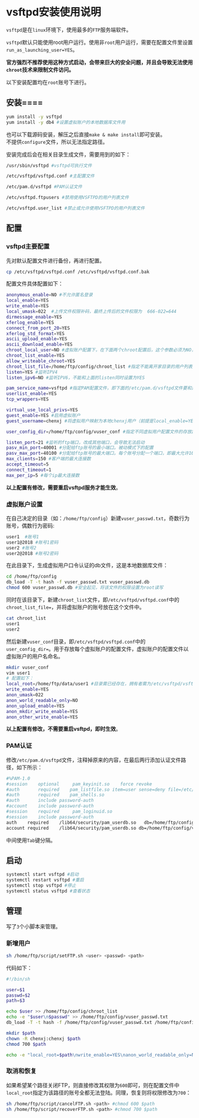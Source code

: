 # vsftpd安装使用说明

`vsftpd`是在`linux`环境下，使用最多的`FTP`服务端软件。

`vsftpd`默认只能使用root用户运行。使用非`root`用户运行，需要在配置文件里设置`run_as_launching_user=YES`。

**官方强烈不推荐使用这种方式启动，会带来巨大的安全问题，并且会导致无法使用`chroot`技术来限制文件访问。**

以下安装配置均在`root`账号下进行。

## 安装====

```bash
yum install -y vsftpd
yum install -y db4 #设置虚拟账户的本地数据库文件用
```

也可以下载源码安装，解压之后直接`make & make install`即可安装。  
不提供`configure`文件，所以无法指定路径。

安装完成后会在相关目录生成文件，需要用到的如下：

```bash
/usr/sbin/vsftpd #vsftpd可执行文件

/etc/vsftpd/vsftpd.conf #主配置文件

/etc/pam.d/vsftpd #PAM认证文件

/etc/vsftpd.ftpusers #禁用使用VSFTPD的用户列表文件

/etc/vsftpd.user_list #禁止或允许使用VSFTPD的用户列表文件
```

## 配置

### vsftpd主要配置

先对默认配置文件进行备份，再进行配置。

```bash
cp /etc/vsftpd/vsftpd.conf /etc/vsftpd/vsftpd.conf.bak
```

配置文件具体配置如下：

```bash
anonymous_enable=NO #不允许匿名登录
local_enable=YES
write_enable=YES
local_umask=022  #上传文件权限补码，最终上传后的文件权限为  666-022=644
dirmessage_enable=YES
xferlog_enable=YES
connect_from_port_20=YES
xferlog_std_format=YES
ascii_upload_enable=YES
ascii_download_enable=YES
chroot_local_user=NO #虚拟账户配置下，在下面两个chroot配置后，这个参数必须为NO，否则登陆FTP后还可以访问其他目录！
chroot_list_enable=YES 
allow_writeable_chroot=YES
chroot_list_file=/home/ftp/config/chroot_list #指定不能离开家目录的用户列表文件，一行一个用户。使用此方法时必须chroot_local_user=NO。说明这个列表里面的用户登陆ftp后都只能访问其主目录，其他目录都不能访问！
listen=YES #监听IPV4
listen_ipv6=NO #监听IPV6，不能和上面的listen同时设置为YES

pam_service_name=vsftpd #指定PAM配置文件，即下面的/etc/pam.d/vsftpd文件要和这里指定的一致
userlist_enable=YES
tcp_wrappers=YES

virtual_use_local_privs=YES
guest_enable=YES #启用虚拟账户
guest_username=chenxj #将虚拟用户映射为本地chenxj用户（前提是local_enable=YES），更安全的做法是映射为nobody用户，因为nobody的权限最低

user_config_dir=/home/ftp/config/vuser_conf #指定不同虚拟用户配置文件的存放路径

listen_port=21 #监听的ftp端口，改成其他端口，会导致无法启动
pasv_min_port=40001 #分配给ftp账号的最小端口。被动模式下的配置
pasv_max_port=40100 #分配给ftp账号的最大端口。每个账号分配一个端口，即最大允许100个ftp账号连接
max_clients=150 #客户端的最大连接数
accept_timeout=5
connect_timeout=1
max_per_ip=5 #每个ip最大连接数
```

**以上配置有修改，需要重启vsftpd服务才能生效**。

### 虚拟账户设置

在自己决定的目录（如：`/home/ftp/config`）新建`vuser_passwd.txt`，奇数行为账号，偶数行为密码:

```bash
user1  #账号1
user1@2018 #账号1密码
user2 #账号2
user2@2018 #账号2密码
```

在此目录下，生成虚拟用户口令认证的db文件，这是本地数据库文件：

```bash
cd /home/ftp/config
db_load -T -t hash -f vuser_passwd.txt vuser_passwd.db
chmod 600 vuser_passwd.db #安全起见，将该文件的权限设置为root读写
```

同时在该目录下，新建`chroot_list`文件，即`/etc/vsftpd/vsftpd.conf`中的`chroot_list_file=`，并将虚拟账户的账号放在这个文件中。

```bash
cat chroot_list
user1
user2
```

然后新建`vuser_conf`目录，即`/etc/vsftpd/vsftpd.conf`中的`user_config_dir=`。用于存放每个虚拟账户的配置文件，虚拟账户的配置文件以虚拟账户的用户名命名。

```bash
mkdir vuser_conf
vim user1
# 配置如下：
local_root=/home/ftp/data/user1 #目录需已经存在，拥有者需为/etc/vsftpd/vsftpd.conf 中guest_username指定的用户
write_enable=YES
anon_umask=022
anon_world_readable_only=NO
anon_upload_enable=YES
anon_mkdir_write_enable=YES
anon_other_write_enable=YES
```

**以上配置有修改，不需要重启vsftpd，即时生效**。

### PAM认证

修改`/etc/pam.d/vsftpd`文件，注释掉原来的内容，在最后两行添加认证文件路径，如下所示：

```bash
#%PAM-1.0
#session    optional     pam_keyinit.so    force revoke
#auth       required	pam_listfile.so item=user sense=deny file=/etc/vsftpd/ftpusers onerr=succeed
#auth       required	pam_shells.so
#auth       include	password-auth
#account    include	password-auth
#session    required     pam_loginuid.so
#session    include	password-auth
auth	required	/lib64/security/pam_userdb.so	db=/home/ftp/config/vuser_passwd
account required	/lib64/security/pam_userdb.so db=/home/ftp/config/vuser_passwd
```

中间使用`Tab`键分隔。

## 启动

```bash
systemctl start vsftpd #启动
systemctl restart vsftpd #重启
systemctl stop vsftpd #停止
systemctl status vsftpd #查看状态
```

## 管理

写了`3`个小脚本来管理。

### 新增用户

```bash
sh /home/ftp/script/setFTP.sh <user> <passwd> <path>
```

代码如下：

```bash
#!/bin/sh

user=$1
passwd=$2
path=$3

echo $user >> /home/ftp/config/chroot_list
echo -e "$user\n$passwd" >> /home/ftp/config/vuser_passwd.txt
db_load -T -t hash -f /home/ftp/config/vuser_passwd.txt /home/ftp/config/vuser_passwd.db

mkdir $path
chown -R chenxj:chenxj $path
chmod 700 $path

echo -e "local_root=$path\nwrite_enable=YES\nanon_world_readable_only=NO\nanon_upload_enable=YES\nanon_mkdir_write_enable=YES\nanon_other_write_enable=YES" > /home/ftp/config/vuser_conf/$user
```

### 取消和恢复

如果希望某个路径关闭FTP，则直接修改其权限为`600`即可，则在配置文件中`local_root`指定为该路径的账号全都无法登陆。同理，恢复则将权限修改为`700`：

```bash
sh /home/ftp/script/cancelFTP.sh <path> #chmod 600 $path
sh /home/ftp/script/recoverFTP.sh <path> #chmod 700 $path
```
